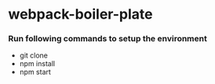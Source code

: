 # webpack-boiler-plate
### Run following commands to setup the environment
 - git clone
 - npm install
 - npm start